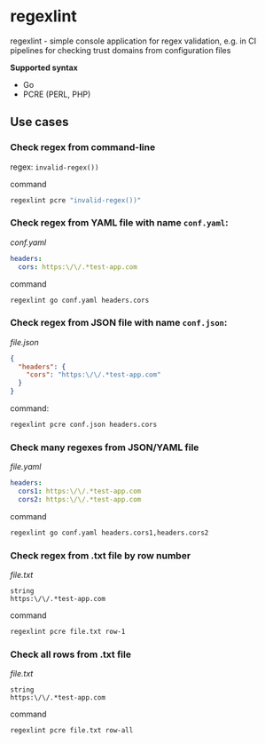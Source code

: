 # regexlint

regexlint - simple console application for regex validation, e.g. in CI pipelines for checking trust domains from configuration files

**Supported syntax**
* Go
* PCRE (PERL, PHP)

## Use cases

### Check regex from command-line

regex: `invalid-regex())`

command
```sh
regexlint pcre "invalid-regex())"
```

### Check regex from YAML file with name `conf.yaml`:

_conf.yaml_
```yaml
headers:
  cors: https:\/\/.*test-app.com
```

command
```sh
regexlint go conf.yaml headers.cors
```

### Check regex from JSON file with name `conf.json`:

_file.json_
```json
{
  "headers": {
    "cors": "https:\/\/.*test-app.com"
  }
}
```

command:
```sh
regexlint pcre conf.json headers.cors
```

### Check many regexes from JSON/YAML file

_file.yaml_
```yaml
headers:
  cors1: https:\/\/.*test-app.com
  cors2: https:\/\/.*test-app.com
```

command
```sh
regexlint go conf.yaml headers.cors1,headers.cors2
```

### Check regex from .txt file by row number

_file.txt_
```text
string
https:\/\/.*test-app.com
```

command
```sh
regexlint pcre file.txt row-1
```

### Check all rows from .txt file

_file.txt_
```text
string
https:\/\/.*test-app.com
```

command
```sh
regexlint pcre file.txt row-all
```
